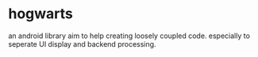 hogwarts
========

an android library aim to help creating loosely coupled code. especially to seperate UI display and backend processing.
